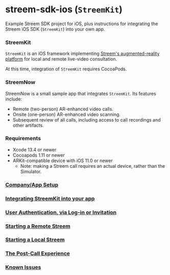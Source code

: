 # streem-sdk-ios (`StreemKit`)
Example Streem SDK project for iOS, plus instructions for integrating the Streem iOS SDK (`StreemKit`) into your own app.

### StreemKit

`StreemKit` is an iOS framework implementing [Streem's augmented-reality platform](https://www.streem.com/platform/sdk) for local and remote live-video consultation.

At this time, integration of `StreemKit` requires CocoaPods.

### StreemNow

StreemNow is a small sample app that integrates `StreemKit`. Its features include:
* Remote (two-person) AR-enhanced video calls.
* Onsite (one-person) AR-enhanced video scanning.
* Subsequent review of all calls, including access to call recordings and other artifacts.

### Requirements

* Xcode 13.4 or newer
* Cocoapods 1.11 or newer
* ARKit-compatible device with iOS 11.0 or newer
  - Note: making a Streem call requires an actual device, rather than the Simulator.

### [Company/App Setup](docs/company_app.md)

### [Integrating StreemKit into your app](docs/integrating.md)

### [User Authentication, via Log-in or Invitation](docs/authenticating.md)

### [Starting a Remote Streem](docs/remote.md)

### [Starting a Local Streem](docs/local.md)

### [The Post-Call Experience](docs/post-call.md)

### [Known Issues](docs/known_issues.md)
